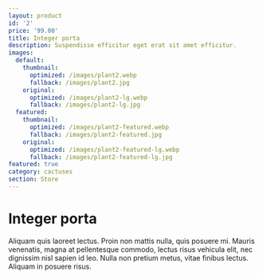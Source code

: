 ```yaml
---
layout: product
id: '2'
price: '99.00'
title: Integer porta
description: Suspendisse efficitur eget erat sit amet efficitur.
images:
  default:
    thumbnail:
      optimized: /images/plant2.webp
      fallback: /images/plant2.jpg
    original:
      optimized: /images/plant2-lg.webp
      fallback: /images/plant2-lg.jpg
  featured:
    thumbnail:
      optimized: /images/plant2-featured.webp
      fallback: /images/plant2-featured.jpg
    original:
      optimized: /images/plant2-featured-lg.webp
      fallback: /images/plant2-featured-lg.jpg
featured: true
category: cactuses
section: Store
---
```


# Integer porta

Aliquam quis laoreet lectus. Proin non mattis nulla, quis posuere mi. Mauris venenatis, magna at pellentesque commodo, lectus risus vehicula elit, nec dignissim nisl sapien id leo. Nulla non pretium metus, vitae finibus lectus. Aliquam in posuere risus.
